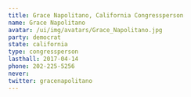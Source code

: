 ```yaml
---
title: Grace Napolitano, California Congressperson
name: Grace Napolitano
avatar: /ui/img/avatars/Grace_Napolitano.jpg
party: democrat
state: california
type: congressperson
lasthall: 2017-04-14
phone: 202-225-5256
never:
twitter: gracenapolitano
---
```

